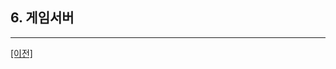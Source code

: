 ﻿## <a name="gameserver"></a> 6. 게임서버

___
 
[[이전]](https://github.com/GameForPeople/Game-Server-Programmer-Tips-ForRecruit/tree/master/C.%20%ED%95%84%EA%B8%B0%20%EC%8B%9C%ED%97%98%20%EB%B0%8F%20%EA%B8%B0%EC%88%A0%20%EB%A9%B4%EC%A0%91%20%EC%9D%B4%EB%A1%A0%20%ED%82%A4%EC%9B%8C%EB%93%9C)

